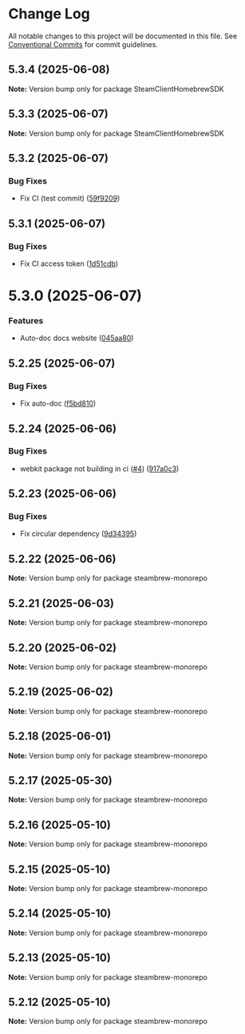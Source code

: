 # Change Log

All notable changes to this project will be documented in this file.
See [Conventional Commits](https://conventionalcommits.org) for commit guidelines.

## 5.3.4 (2025-06-08)

**Note:** Version bump only for package SteamClientHomebrewSDK





## 5.3.3 (2025-06-07)

**Note:** Version bump only for package SteamClientHomebrewSDK





## 5.3.2 (2025-06-07)


### Bug Fixes

* Fix CI (test commit) ([59f9209](https://github.com/SteamClientHomebrew/SDK/commit/59f920989b86290572360e361555e8ce71566531))





## 5.3.1 (2025-06-07)


### Bug Fixes

* Fix CI access token ([1d51cdb](https://github.com/SteamClientHomebrew/SDK/commit/1d51cdbfa922f7175154e2690163e7f9b16da6d8))





# 5.3.0 (2025-06-07)


### Features

* Auto-doc docs website ([045aa80](https://github.com/SteamClientHomebrew/SDK/commit/045aa80d6e5b39d758688da6d2a315e5fe044eef))





## 5.2.25 (2025-06-07)


### Bug Fixes

* Fix auto-doc ([f5bd810](https://github.com/SteamClientHomebrew/SDK/commit/f5bd810501117db775d5b119ee166ab73de350a1))





## 5.2.24 (2025-06-06)


### Bug Fixes

* webkit package not building in ci ([#4](https://github.com/SteamClientHomebrew/SDK/issues/4)) ([917a0c3](https://github.com/SteamClientHomebrew/SDK/commit/917a0c3ac3db53f658c1f1e4a6e3d7e78c3a3ade))





## 5.2.23 (2025-06-06)


### Bug Fixes

* Fix circular dependency ([9d34395](https://github.com/SteamClientHomebrew/SDK/commit/9d34395acf707487ff264e448e2498dc937e5f52))





## 5.2.22 (2025-06-06)

**Note:** Version bump only for package steambrew-monorepo





## 5.2.21 (2025-06-03)

**Note:** Version bump only for package steambrew-monorepo





## 5.2.20 (2025-06-02)

**Note:** Version bump only for package steambrew-monorepo





## 5.2.19 (2025-06-02)

**Note:** Version bump only for package steambrew-monorepo





## 5.2.18 (2025-06-01)

**Note:** Version bump only for package steambrew-monorepo





## 5.2.17 (2025-05-30)

**Note:** Version bump only for package steambrew-monorepo





## 5.2.16 (2025-05-10)

**Note:** Version bump only for package steambrew-monorepo





## 5.2.15 (2025-05-10)

**Note:** Version bump only for package steambrew-monorepo





## 5.2.14 (2025-05-10)

**Note:** Version bump only for package steambrew-monorepo





## 5.2.13 (2025-05-10)

**Note:** Version bump only for package steambrew-monorepo





## 5.2.12 (2025-05-10)

**Note:** Version bump only for package steambrew-monorepo
